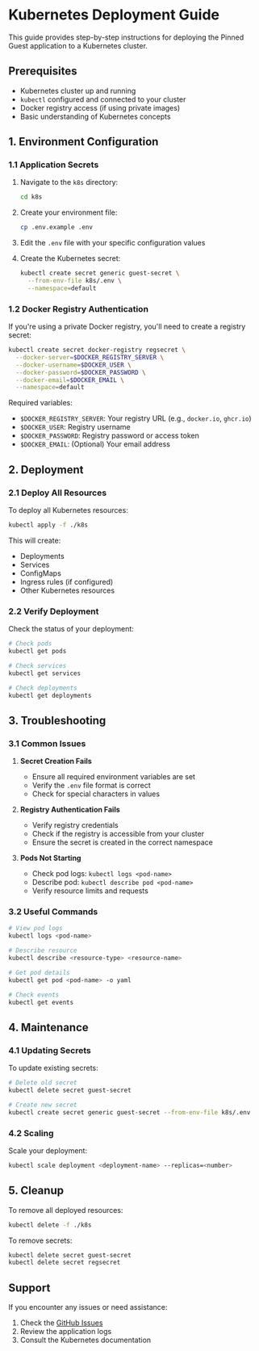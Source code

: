 # Kubernetes Deployment Guide

This guide provides step-by-step instructions for deploying the Pinned Guest application to a Kubernetes cluster.

## Prerequisites

- Kubernetes cluster up and running
- `kubectl` configured and connected to your cluster
- Docker registry access (if using private images)
- Basic understanding of Kubernetes concepts

## 1. Environment Configuration

### 1.1 Application Secrets

1. Navigate to the `k8s` directory:
   ```bash
   cd k8s
   ```

2. Create your environment file:
   ```bash
   cp .env.example .env
   ```

3. Edit the `.env` file with your specific configuration values

4. Create the Kubernetes secret:
   ```bash
   kubectl create secret generic guest-secret \
     --from-env-file k8s/.env \
     --namespace=default
   ```

### 1.2 Docker Registry Authentication

If you're using a private Docker registry, you'll need to create a registry secret:

```bash
kubectl create secret docker-registry regsecret \
  --docker-server=$DOCKER_REGISTRY_SERVER \
  --docker-username=$DOCKER_USER \
  --docker-password=$DOCKER_PASSWORD \
  --docker-email=$DOCKER_EMAIL \
  --namespace=default
```

Required variables:
- `$DOCKER_REGISTRY_SERVER`: Your registry URL (e.g., `docker.io`, `ghcr.io`)
- `$DOCKER_USER`: Registry username
- `$DOCKER_PASSWORD`: Registry password or access token
- `$DOCKER_EMAIL`: (Optional) Your email address

## 2. Deployment

### 2.1 Deploy All Resources

To deploy all Kubernetes resources:

```bash
kubectl apply -f ./k8s
```

This will create:
- Deployments
- Services
- ConfigMaps
- Ingress rules (if configured)
- Other Kubernetes resources

### 2.2 Verify Deployment

Check the status of your deployment:

```bash
# Check pods
kubectl get pods

# Check services
kubectl get services

# Check deployments
kubectl get deployments
```

## 3. Troubleshooting

### 3.1 Common Issues

1. **Secret Creation Fails**
   - Ensure all required environment variables are set
   - Verify the `.env` file format is correct
   - Check for special characters in values

2. **Registry Authentication Fails**
   - Verify registry credentials
   - Check if the registry is accessible from your cluster
   - Ensure the secret is created in the correct namespace

3. **Pods Not Starting**
   - Check pod logs: `kubectl logs <pod-name>`
   - Describe pod: `kubectl describe pod <pod-name>`
   - Verify resource limits and requests

### 3.2 Useful Commands

```bash
# View pod logs
kubectl logs <pod-name>

# Describe resource
kubectl describe <resource-type> <resource-name>

# Get pod details
kubectl get pod <pod-name> -o yaml

# Check events
kubectl get events
```

## 4. Maintenance

### 4.1 Updating Secrets

To update existing secrets:

```bash
# Delete old secret
kubectl delete secret guest-secret

# Create new secret
kubectl create secret generic guest-secret --from-env-file k8s/.env
```

### 4.2 Scaling

Scale your deployment:

```bash
kubectl scale deployment <deployment-name> --replicas=<number>
```

## 5. Cleanup

To remove all deployed resources:

```bash
kubectl delete -f ./k8s
```

To remove secrets:

```bash
kubectl delete secret guest-secret
kubectl delete secret regsecret
```

## Support

If you encounter any issues or need assistance:
1. Check the [GitHub Issues](https://github.com/patricksferraz/pinned-guest/issues)
2. Review the application logs
3. Consult the Kubernetes documentation
